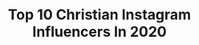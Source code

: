 ---
title: Top 10 Christian Instagram Influencers In 2020
description: >-
  Find top christian Instagram influencers in 2020. Most popular hashtags: #makeupoftheday #colourpop #anastasiabeverlyhills #love.
platform: Instagram
profiles:
  - username: "christiana.gabriele"
    fullname: >-
      𝐂𝐇𝐑𝐈𝐒𝐓𝐈𝐀𝐍𝐀 𝐆𝐀𝐁𝐑𝐈𝐄𝐋𝐄
    location: "United States"
    followers: 68401
    engagement: 635
    commentsToLikes: 0.060516
    avatar: "https://scontent-lhr8-1.cdninstagram.com/v/t51.2885-19/s320x320/91812136_815661305596768_9014192457931292672_n.jpg?_nc_ht=scontent-lhr8-1.cdninstagram.com&_nc_ohc=dOV6DRR_KpkAX8BF5zn&oh=37829557556309ebd2bcc830d8b05c48&oe=5EB9F607"
    verified: false
    hashtags: "#makeuprevolution, #hearts, #essencecosmetics, #purplehair"
  - username: "emnzeribe"
    fullname: >-
      Okegbue Nzeribe Emmanuel
    location: "United Kingdom"
    followers: 3362
    engagement: 2600
    commentsToLikes: 0.095397
    avatar: "https://scontent-lhr8-1.cdninstagram.com/v/t51.2885-19/s320x320/90207316_300167444294442_7235192428125224960_n.jpg?_nc_ht=scontent-lhr8-1.cdninstagram.com&_nc_ohc=VYwnSvk30VMAX_rLP1e&oh=29073569a0d21ea83019504be1f47d1b&oe=5EBB7211"
    verified: false
    hashtags: "#stayproductive, #eko4show, #covid19, #covid19nigeria"
  - username: "goethes_welt"
    fullname: >-
      Goethes Welt
    location: "Germany"
    followers: 27395
    engagement: 906
    commentsToLikes: 0.045517
    avatar: "https://scontent-lhr8-1.cdninstagram.com/v/t51.2885-19/s320x320/84765840_188852742360331_2874985863094206464_n.jpg?_nc_ht=scontent-lhr8-1.cdninstagram.com&_nc_ohc=N-lnymPypkoAX_Cx3qD&oh=7b4cb0411a677c9fc4c53f78e24d2a52&oe=5EB8D11F"
    verified: false
    hashtags: "#dressurpony, #pony, #paard, #dressurpferd"
  - username: "christian.swett"
    fullname: >-
      christian 👨🏾‍🚀
    location: "United States"
    followers: 5414
    engagement: 1935
    commentsToLikes: 0.057648
    avatar: "https://scontent-ams4-1.cdninstagram.com/v/t51.2885-19/s320x320/83325958_191144788915769_6923914450009325568_n.jpg?_nc_ht=scontent-ams4-1.cdninstagram.com&_nc_ohc=EqYPJJYbDDQAX8Y8ARs&oh=6a9616f6aa0920297a801534023c7187&oe=5EB8B7D3"
    verified: false
    hashtags: "#mycalvins"
  - username: "chrix.riot"
    fullname: >-
      Christian Colorado
    location: "United States"
    followers: 7984
    engagement: 1341
    commentsToLikes: 0.049791
    avatar: "https://scontent-amt2-1.cdninstagram.com/v/t51.2885-19/s320x320/91826843_224395775470885_6318619404699435008_n.jpg?_nc_ht=scontent-amt2-1.cdninstagram.com&_nc_ohc=9ioBql9cHKEAX9FJYSv&oh=bba2ebdfa0e12b695eba7ac1e49d3f25&oe=5EBAC7C2"
    verified: false
    hashtags: "#bcapital, #tbt, #grateful, #p4b"
  - username: "milkgiver"
    fullname: >-
      Rachel Zacharias
    location: "United States"
    followers: 21894
    engagement: 634
    commentsToLikes: 0.121904
    avatar: "https://scontent-ams4-1.cdninstagram.com/v/t51.2885-19/s320x320/70164741_2747248448621025_2401900189011935232_n.jpg?_nc_ht=scontent-ams4-1.cdninstagram.com&_nc_ohc=RQO7N33hwzMAX-pw6uW&oh=e10386b27c3dbffd73509419b2ca282a&oe=5EB7E26A"
    verified: false
    hashtags: "#orthodoxinamerica, #motherhood, #shereallydidwakeuplikethis, #orthodoxy"
  - username: "mishamakeupartist"
    fullname: >-
      Misha Makeup | Melissa Batz
    location: "Mexico"
    followers: 24752
    engagement: 568
    commentsToLikes: 0.163702
    avatar: "https://scontent-ams4-1.cdninstagram.com/v/t51.2885-19/s320x320/91118893_208428767036330_4774783604741898240_n.jpg?_nc_ht=scontent-ams4-1.cdninstagram.com&_nc_ohc=7r_Z3bGcUZoAX9PCtRn&oh=eba2f0e3e1391e42cffd9430c6dc91e7&oe=5EB8FEB9"
    verified: false
    hashtags: "#like, #video, #neonmakeuplook, #peach"
  - username: "hello.its.me.anni"
    fullname: >-
      Lifestyle ☼ Beauty ☼ Fashion
    location: "Germany"
    followers: 17555
    engagement: 531
    commentsToLikes: 0.135343
    avatar: "https://scontent-lhr8-1.cdninstagram.com/v/t51.2885-19/s320x320/90897003_150864489614808_58733733607374848_n.jpg?_nc_ht=scontent-lhr8-1.cdninstagram.com&_nc_ohc=szk3GWBuwnEAX84xvha&oh=e4aa108f10e06db941c033a961d10f4f&oe=5EB9CC44"
    verified: false
    hashtags: "#watch, #goals, #winter, #discoverunder20k"
  - username: "euphriaxiv"
    fullname: >-
      𝒂𝒎𝒃𝒆𝒓 ☾✧
    location: ""
    followers: 10307
    engagement: 1675
    commentsToLikes: 0.038440
    avatar: "https://scontent-lht6-1.cdninstagram.com/v/t51.2885-19/s320x320/91199594_530866681167290_8749736052907835392_n.jpg?_nc_ht=scontent-lht6-1.cdninstagram.com&_nc_ohc=6GTt1OhphLsAX9vxC1r&oh=7535347c12c1c5ce3801d4bcbbe240e7&oe=5EB92C6B"
    verified: false
    hashtags: "#minimalmakeup, #boldlips, #wetnwildbeauty, #liveyourlook"
  - username: "femiondrums"
    fullname: >-
      Femi Koleoso
    location: "United Kingdom"
    followers: 15730
    engagement: 1069
    commentsToLikes: 0.036670
    avatar: "https://scontent-ams4-1.cdninstagram.com/v/t51.2885-19/s320x320/66469923_721287224970738_7630736775530414080_n.jpg?_nc_ht=scontent-ams4-1.cdninstagram.com&_nc_ohc=W9xtHEotdREAX9EaF4W&oh=b93e3c3402116b27edca39332d22635c&oe=5EBA1F9C"
    verified: true
    hashtags: "#stellamccartneyxthebeatles"
---